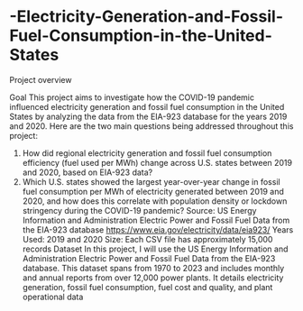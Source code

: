 # -Electricity-Generation-and-Fossil-Fuel-Consumption-in-the-United-States

Project overview

Goal
This project aims to investigate how the COVID-19 pandemic influenced electricity generation
and fossil fuel consumption in the United States by analyzing the data from the EIA-923
database for the years 2019 and 2020.
Here are the two main questions being addressed throughout this project:
1. How did regional electricity generation and fossil fuel consumption efficiency (fuel used
per MWh) change across U.S. states between 2019 and 2020, based on EIA-923 data?
2. Which U.S. states showed the largest year-over-year change in fossil fuel consumption
per MWh of electricity generated between 2019 and 2020, and how does this correlate
with population density or lockdown stringency during the COVID-19 pandemic?
Source: US Energy Information and Administration Electric Power and Fossil Fuel Data from
the EIA-923 database
https://www.eia.gov/electricity/data/eia923/
Years Used: 2019 and 2020
Size: Each CSV file has approximately 15,000 records
Dataset
In this project, I will use the US Energy Information and Administration Electric Power and Fossil
Fuel Data from the EIA-923 database. This dataset spans from 1970 to 2023 and includes
monthly and annual reports from over 12,000 power plants. It details electricity generation, fossil
fuel consumption, fuel cost and quality, and plant operational data
